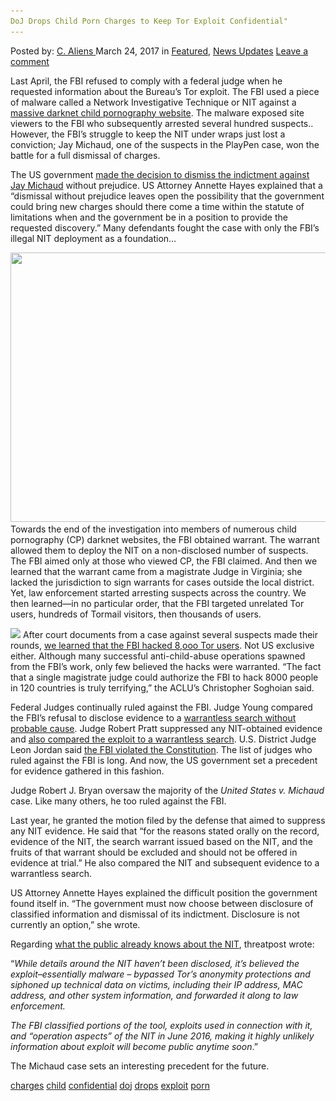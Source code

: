 ```yaml
---
DoJ Drops Child Porn Charges to Keep Tor Exploit Confidential"
---
```

<article class="post-listing post-18765 post type-post status-publish format-standard has-post-thumbnail hentry 
 tag-charges tag-child tag-confidential tag-doj tag-drops tag-exploit tag-porn 
<div class="post-inner">
<span>Posted by: <a href="https://www.deepdotweb.com/author/caliens/" title="">C. Aliens </a></span>
<span>March 24, 2017</span>
<span>in <a href="https://www.deepdotweb.com/category/deepdot-news/" rel="category tag">Featured</a>, <a href="https://www.deepdotweb.com/category/news-updates/" rel="category tag">News Updates</a></span>
<span><a href="https://www.deepdotweb.com/2017/03/24/doj-drops-child-porn-charges-keep-tor-exploit-confidential/#respond">Leave a comment</a></span>


<p>Last April, the FBI refused to comply with a federal judge when he requested information about the Bureau’s Tor exploit. The FBI used a piece of malware called a Network Investigative Technique or NIT against a <a href="https://www.deepdotweb.com/tag/playpen/">massive darknet child pornography website</a>. The malware exposed site viewers to the FBI who subsequently arrested several hundred suspects.. However, the FBI&#8217;s struggle to keep the NIT under wraps just lost a conviction; Jay Michaud, one of the suspects in the PlayPen case, won the battle for a full dismissal of charges.</p>
<p>The US government <a href="https://www.documentcloud.org/documents/3482329-Michaud-motion-to-dismiss.html">made the decision to dismiss the indictment against Jay Michaud</a> without prejudice. US Attorney Annette Hayes explained that a “dismissal without prejudice leaves open the possibility that the government could bring new charges should there come a time within the statute of limitations when and the government be in a position to provide the requested discovery.” Many defendants fought the case with only the FBI&#8217;s illegal NIT deployment as a foundation&#8230;</p>
<p><img class="wp-image-18771 aligncenter" src="/imgs/2017/03/word-image-12.jpeg" width="957" height="431" srcset="/imgs/2017/03/word-image-12.jpeg 1133w, /imgs/2017/03/word-image-12-300x135.jpeg 300w, /imgs/2017/03/word-image-12-1024x461.jpeg 1024w" sizes="(max-width: 957px) 100vw, 957px" /> Towards the end of the investigation into members of numerous child pornography (CP) darknet websites, the FBI obtained warrant. The warrant allowed them to deploy the NIT on a non-disclosed number of suspects. The FBI aimed only at those who viewed CP, the FBI claimed. And then we learned that the warrant came from a magistrate Judge in Virginia; she lacked the jurisdiction to sign warrants for cases outside the local district. Yet, law enforcement started arresting suspects across the country. We then learned—in no particular order, that the FBI targeted unrelated Tor users, hundreds of Tormail visitors, then thousands of users.</p>
<p><img class="wp-image-18772 aligncenter" src="/imgs/2017/03/word-image-13.jpeg" srcset="/imgs/2017/03/word-image-13.jpeg 554w, /imgs/2017/03/word-image-13-300x133.jpeg 300w" sizes="(max-width: 554px) 100vw, 554px" /> After court documents from a case against several suspects made their rounds, <a href="https://www.deepdotweb.com/2016/12/01/fbi-hacked-8000-computers-120-countries-single-warrant/">we learned that the FBI hacked 8,ooo Tor users</a>. Not US exclusive either. Although many successful anti-child-abuse operations spawned from the FBI&#8217;s work, only few believed the hacks were warranted. “The fact that a single magistrate judge could authorize the FBI to hack 8000 people in 120 countries is truly terrifying,” the ACLU&#8217;s Christopher Soghoian said.</p>
<p>Federal Judges continually ruled against the FBI. Judge Young compared the FBI&#8217;s refusal to disclose evidence to a <a href="https://www.deepdotweb.com/2016/04/22/judge-rules-warrant-used-playpen-investigation-not-valid/">warrantless search without probable cause</a>. Judge Robert Pratt suppressed any NIT-obtained evidence and <a href="https://www.deepdotweb.com/2016/09/29/third-judge-rules-fbis-playpen-warrant-invalid/">also compared the exploit to a warrantless search</a>. U.S. District Judge Leon Jordan said <a href="https://www.deepdotweb.com/2016/10/26/knoxville-federal-judge-rules-fbi-playpen-case/">the FBI violated the Constitution</a>. The list of judges who ruled against the FBI is long. And now, the US government set a precedent for evidence gathered in this fashion.</p>
<p>Judge Robert J. Bryan oversaw the majority of the <em>United States v. Michaud</em> case. Like many others, he too ruled against the FBI.</p>
<p>Last year, he granted the motion filed by the defense that aimed to suppress any NIT evidence. He said that “for the reasons stated orally on the record, evidence of the NIT, the search warrant issued based on the NIT, and the fruits of that warrant should be excluded and should not be offered in evidence at trial.” He also compared the NIT and subsequent evidence to a warrantless search.</p>
<p>US Attorney Annette Hayes explained the difficult position the government found itself in. “The government must now choose between disclosure of classified information and dismissal of its indictment. Disclosure is not currently an option,” she wrote.</p>
<p>Regarding <a href="https://threatpost.com/doj-dismisses-playpen-case-to-keep-tor-hack-private/124102/">what the public already knows about the NIT</a>, threatpost wrote:</p>
<p>“<em>While details around the NIT haven’t been disclosed, it’s believed the exploit–essentially malware – bypassed Tor’s anonymity protections and siphoned up technical data on victims, including their IP address, MAC address, and other system information, and forwarded it along to law enforcement.</em></p>
<p><em>The FBI classified portions of the tool, exploits used in connection with it, and “operation aspects” of the NIT in June 2016, making it highly unlikely information about exploit will become public anytime soon</em>.”</p>
<p>The Michaud case sets an interesting precedent for the future.</p>
</div>
<a href="https://www.deepdotweb.com/tag/charges/" rel="tag">charges</a> <a href="https://www.deepdotweb.com/tag/child/" rel="tag">child</a> <a href="https://www.deepdotweb.com/tag/confidential/" rel="tag">confidential</a> <a href="https://www.deepdotweb.com/tag/doj/" rel="tag">doj</a> <a href="https://www.deepdotweb.com/tag/drops/" rel="tag">drops</a> <a href="https://www.deepdotweb.com/tag/exploit/" rel="tag">exploit</a> <a href="https://www.deepdotweb.com/tag/porn/" rel="tag">porn</a> </span> <span style="display:none" class="updated">2017-03-24<a href="https://www.deepdotweb.com/author/caliens/" title="Posts by C. Aliens" rel="author">C. Aliens</a></strong></div>

